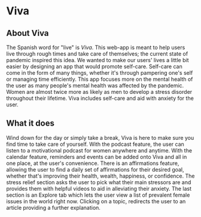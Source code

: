 # Viva
## About Viva

The Spanish word for "live" is _Viva_. This web-app is meant to help users live through rough times and take care of themselves; the current state of pandemic inspired this idea. We wanted to make our users' lives a little bit easier by designing an app that would promote self-care. Self-care can come in the form of many things, whether it's through pampering one's self or managing time efficiently. This app focuses more on the mental health of the user as many people's mental health was affected by the pandemic. Women are almost twice more as likely as men to develop a stress disorder throughout their lifetime. Viva includes self-care and aid with anxiety for the user. 

## What it does

Wind down for the day or simply take a break, Viva is here to make sure you find time to take care of yourself. With the podcast feature, the user can listen to a motivational podcast for women anywhere and anytime. With the calendar feature, reminders and events can be added onto Viva and all in one place, at the user's convenience. There is an affirmations feature, allowing the user to find a daily set of affirmations for their desired goal, whether that's improving their health, wealth, happiness, or confidence. The stress relief section asks the user to pick what their main stressors are and provides them with helpful videos to aid in alleviating their anxiety. The last section is an Explore tab which lets the user view a list of prevalent female issues in the world right now. Clicking on a topic, redirects the user to an article providing a further explanation.
